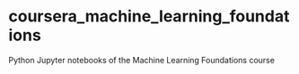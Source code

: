 # coursera_machine_learning_foundations
Python Jupyter notebooks of the Machine Learning Foundations course
